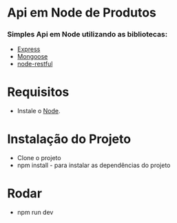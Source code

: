 # Api em Node de Produtos

### Simples Api em Node utilizando as bibliotecas:
+ [Express](http://expressjs.com/pt-br/) 
+ [Mongoose](https://mongoosejs.com/)
+ [node-restful](https://github.com/baugarten/node-restful)

# Requisitos
+ Instale o [Node](https://nodejs.org).

# Instalação do Projeto
+ Clone o projeto
+ npm install - para instalar as dependências do projeto

# Rodar
+ npm run dev

